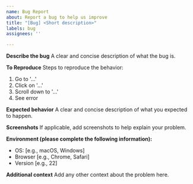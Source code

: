```yaml
---
name: Bug Report
about: Report a bug to help us improve
title: "[Bug] <Short description>"
labels: bug
assignees: ''

---
```


**Describe the bug**
A clear and concise description of what the bug is.

**To Reproduce**
Steps to reproduce the behavior:
1. Go to '...'
2. Click on '...'
3. Scroll down to '...'
4. See error

**Expected behavior**
A clear and concise description of what you expected to happen.

**Screenshots**
If applicable, add screenshots to help explain your problem.

**Environment (please complete the following information):**
- OS: [e.g., macOS, Windows]
- Browser [e.g., Chrome, Safari]
- Version [e.g., 22]

**Additional context**
Add any other context about the problem here.
